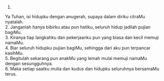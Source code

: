 1.
Ya Tuhan, isi hidupku dengan anugerah,
supaya dalam diriku citraMu nyatalah.
<br>
2.
Janganlah hanya bibirku atau pun hatiku,
seluruh hidup jadilah pujian bagiMu.
<br>
3.
Kiranya tiap langkahku dan pekerjaanku
pun yang biasa dan kecil memuji namaMu.
<br>
4.
Biar seluruh hidupku pujian bagiMu,
sehingga dari aku pun terpancar kasihMu.
<br>
5.
Begitulah sekarang pun anakMu yang lemah
mulai memuji namaMu dengan sesungguhnya.
<br>
6.
Maka setiap saatku mulia dan kudus
dan hidupku seluruhnya bersamaMu terus.